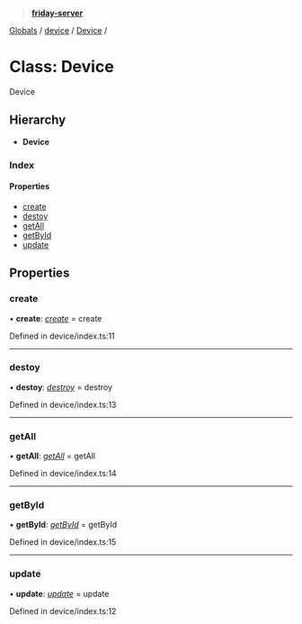 > **[friday-server](../README.md)**

[Globals](../globals.md) / [device](../modules/device.md) / [Device](device.device-1.md) /

# Class: Device

Device

## Hierarchy

* **Device**

### Index

#### Properties

* [create](device.device-1.md#create)
* [destoy](device.device-1.md#destoy)
* [getAll](device.device-1.md#getall)
* [getById](device.device-1.md#getbyid)
* [update](device.device-1.md#update)

## Properties

###  create

• **create**: *[create](../modules/device.md#create)* =  create

Defined in device/index.ts:11

___

###  destoy

• **destoy**: *[destroy](../modules/device.md#destroy)* =  destroy

Defined in device/index.ts:13

___

###  getAll

• **getAll**: *[getAll](../modules/device.md#getall)* =  getAll

Defined in device/index.ts:14

___

###  getById

• **getById**: *[getById](../modules/device.md#getbyid)* =  getById

Defined in device/index.ts:15

___

###  update

• **update**: *[update](../modules/device.md#update)* =  update

Defined in device/index.ts:12